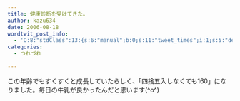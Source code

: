 ```yaml
---
title: 健康診断を受けてきた。
author: kazu634
date: 2006-08-18
wordtwit_post_info:
  - 'O:8:"stdClass":13:{s:6:"manual";b:0;s:11:"tweet_times";i:1;s:5:"delay";i:0;s:7:"enabled";i:1;s:10:"separation";s:2:"60";s:7:"version";s:3:"3.7";s:14:"tweet_template";b:0;s:6:"status";i:2;s:6:"result";a:0:{}s:13:"tweet_counter";i:2;s:13:"tweet_log_ids";a:1:{i:0;i:2499;}s:9:"hash_tags";a:0:{}s:8:"accounts";a:1:{i:0;s:7:"kazu634";}}'
categories:
  - つれづれ

---
```

<div class="section">
<p>
    この年齢でもすくすくと成長していたらしく、「四捨五入しなくても160」になりました。毎日の牛乳が良かったんだと思います(^o^)
</p>
</div>

